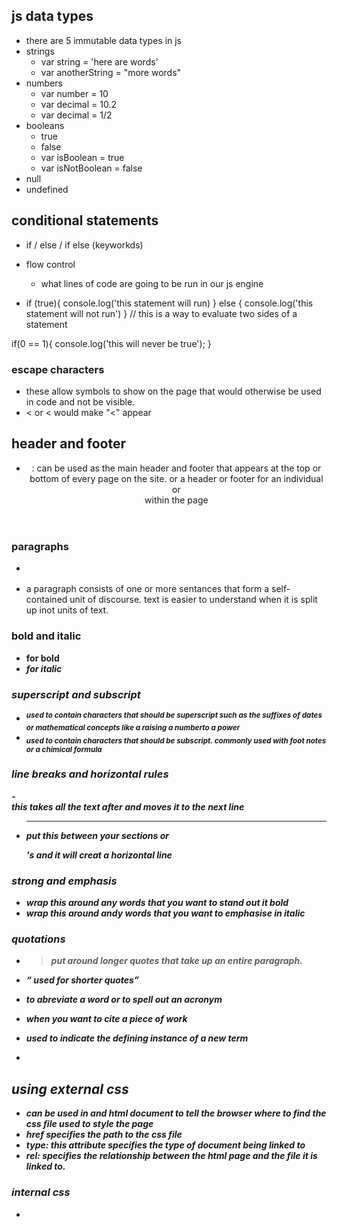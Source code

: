 ## js data types
- there are 5 immutable data types in js
- strings
  - var string = 'here are words'
  - var anotherString = "more words"
- numbers
  - var number = 10
  - var decimal = 10.2
  - var decimal = 1/2
- booleans
  - true
  - false
  - var isBoolean = true
  - var isNotBoolean = false
- null
- undefined

## conditional statements
-  if / else / if else (keyworkds)
- flow control
  - what lines of code are going to be run in our js engine
  

- if (true){
  console.log('this statement will run)
} else {
  console.log('this statement will not run')
}
// this is a way to evaluate two sides of a statement

if(0 == 1){
  console.log('this will never be true');
}

### escape characters
- these allow symbols to show on the page that would otherwise be used in code and not be visible.  
- &lt; or &#60; would make "<" appear


## header and footer
- <header> <footer> : can be used as the main header and footer that appears at the top or bottom of  every page on the site.  or a header or footer for an individual <article> or <section> within the page


### paragraphs
- <p>
- a paragraph consists of one or more sentances that form a self-contained unit of discourse.  text is easier to understand when it is split up inot units of text.  

### bold and italic
- <b> for bold
- <i> for italic

### superscript and subscript
- <sup> used to contain characters that should be superscript such as the suffixes of dates or mathematical concepts like a raising a numberto a power
- <sub> used to contain characters that should be subscript.  commonly used with foot notes or a chimical formula

### line breaks and horizontal rules
-<br /> this takes all the text after and moves it to the next line
- <hr /> put this between your sections or <p>'s and it will creat a horizontal line

### strong and emphasis
- <strong> wrap this around any words that you want to stand out it bold
- <em> wrap this around andy words that you want to emphasise in italic

### quotations
- <blockquote> put around longer quotes that take up an entire paragraph.  
- <q> used for shorter quotes

- <abbr> to abreviate a word or to spell out an acronym
- <cite> when you want  to cite a piece of work 
- <dfn> used to indicate the defining instance of a new term
- <address> 

## using external css
- <link> can be used in and html document to tell the browser where to find the css file used to style the page
- href specifies the path to the css file
- type: this attribute specifies the type of document being linked to
- rel: specifies the relationship between the html page and the file it is linked to.  

### internal css
- <style> this can be used within your html document
